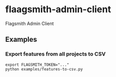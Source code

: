 # flaagsmith-admin-client
Flagsmith Admin Client

## Examples

### Export features from all projects to CSV

```
export FLAGSMITH_TOKEN="..."
python examples/features-to-csv.py
```